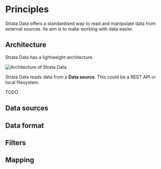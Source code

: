 # Principles

Strata Data offers a standardised way to read and manipulate data from external sources. Its aim is to make working with 
data easier.

## Architecture

Strata Data has a lightweight architecture. 


![Architecture of Strata Data](/Users/sjones/Sites/strata/data/docs/img/architecture.png)

Strata Data reads data from a **Data source**. This could be a REST API or local filesystem.

TODO

## Data sources

## Data format

## Filters

## Mapping





